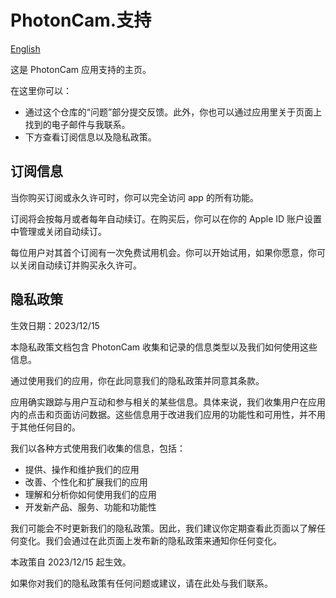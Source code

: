 # PhotonCam.支持

[English](https://github.com/JuniperPhoton/PhotonCam.Support/blob/main/README.md)

这是 PhotonCam 应用支持的主页。

在这里你可以：

- 通过这个仓库的“问题”部分提交反馈。此外，你也可以通过应用里关于页面上找到的电子邮件与我联系。
- 下方查看订阅信息以及隐私政策。

## 订阅信息

当你购买订阅或永久许可时，你可以完全访问 app 的所有功能。

订阅将会按每月或者每年自动续订。在购买后，你可以在你的 Apple ID 账户设置中管理或关闭自动续订。

每位用户对其首个订阅有一次免费试用机会。你可以开始试用，如果你愿意，你可以关闭自动续订并购买永久许可。

## 隐私政策

生效日期：2023/12/15

本隐私政策文档包含 PhotonCam 收集和记录的信息类型以及我们如何使用这些信息。

通过使用我们的应用，你在此同意我们的隐私政策并同意其条款。

应用确实跟踪与用户互动和参与相关的某些信息。具体来说，我们收集用户在应用内的点击和页面访问数据。这些信息用于改进我们应用的功能性和可用性，并不用于其他任何目的。

我们以各种方式使用我们收集的信息，包括：

- 提供、操作和维护我们的应用
- 改善、个性化和扩展我们的应用
- 理解和分析你如何使用我们的应用
- 开发新产品、服务、功能和功能性

我们可能会不时更新我们的隐私政策。因此，我们建议你定期查看此页面以了解任何变化。我们会通过在此页面上发布新的隐私政策来通知你任何变化。

本政策自 2023/12/15 起生效。

如果你对我们的隐私政策有任何问题或建议，请在此处与我们联系。
